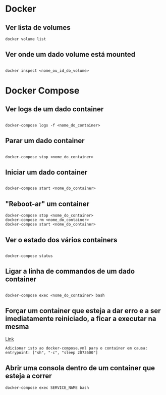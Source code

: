 # Docker

## Ver lista de volumes 
  
````
docker volume list 
````

## Ver onde um dado volume está mounted

```` 

docker inspect <nome_ou_id_do_volume>

```` 

# Docker Compose
  
## Ver logs de um dado container

```` 

docker-compose logs -f <nome_do_container>

```` 

## Parar um dado container

```` 

docker-compose stop <nome_do_container>

```` 


## Iniciar um dado container

```` 

docker-compose start <nome_do_container>

```` 

## "Reboot-ar" um container
  
````
docker-compose stop <nome_do_container>
docker-compose rm <nome_do_container>
docker-compose start <nome_do_container>

```` 

## Ver o estado dos vários containers

```` 

docker-compose status

```` 

## Ligar a linha de commandos de um dado container

```` 

docker-compose exec <nome_do_container> bash

```` 

## Forçar um container que esteja a dar erro e a ser imediatamente reiniciado, a ficar a executar na mesma
[Link](https://vsupalov.com/debug-docker-compose-service/)
````
Adicionar isto ao docker-compose.yml para o container em causa:
entrypoint: ["sh", "-c", "sleep 2073600"]
````
  
## Abrir uma consola dentro de um container que esteja a correr
  
````
docker-compose exec SERVICE_NAME bash
````

